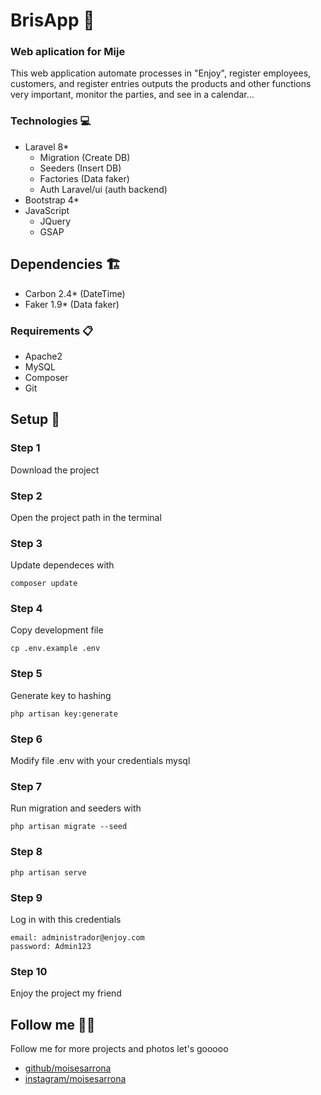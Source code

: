 # BrisApp 💙
### Web aplication for Mije

This web application automate processes in "Enjoy", register employees, customers, and register entries outputs the products and other functions very important, monitor the parties, and see in a calendar...

### Technologies 💻
- Laravel 8*
    - Migration (Create DB)
    - Seeders (Insert DB)
    - Factories (Data faker)
    - Auth Laravel/ui (auth backend)
- Bootstrap 4*
- JavaScript
    - JQuery
    - GSAP

## Dependencies 🏗️
- Carbon 2.4* (DateTime)
- Faker 1.9* (Data faker)

### Requirements 📋
- Apache2
- MySQL
- Composer
- Git

## Setup 🚀

### Step 1
Download the project

### Step 2
Open the project path in the terminal

### Step 3
Update dependeces with
```
composer update
```

### Step 4
Copy development file
```
cp .env.example .env
```

### Step 5
Generate key to hashing
```
php artisan key:generate
```

### Step 6
Modify file .env with your credentials mysql

### Step 7
Run migration and seeders with
````
php artisan migrate --seed
````

### Step 8
````
php artisan serve
````

### Step 9
Log in  with this credentials
````
email: administrador@enjoy.com
password: Admin123
````

### Step 10
Enjoy the project my friend

## Follow me 👨‍💻
Follow me for more projects and photos let's gooooo
* [github/moisesarrona](https://github.com/MoisesArrona/)
* [instagram/moisesarrona](https://www.instagram.com/moisesarrona/) 
